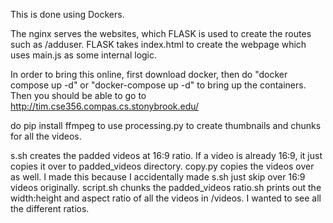 This is done using Dockers.

The nginx serves the websites, which FLASK is used to create the routes such as /adduser. FLASK takes index.html to create the webpage which uses main.js as some internal logic.

In order to bring this online, first download docker, then do "docker compose up -d" or "docker-compose up -d" to bring up the containers.
Then you should be able to go to http://tim.cse356.compas.cs.stonybrook.edu/

do pip install ffmpeg to use processing.py to create thumbnails and chunks for all the videos.

s.sh creates the padded videos at 16:9 ratio. If a video is already 16:9, it just copies it over to padded_videos directory.
copy.py copies the videos over as well. I made this because I accidentally made s.sh just skip over 16:9 videos originally.
script.sh chunks the padded_videos
ratio.sh prints out the width:height and aspect ratio of all the videos in /videos. I wanted to see all the different ratios.